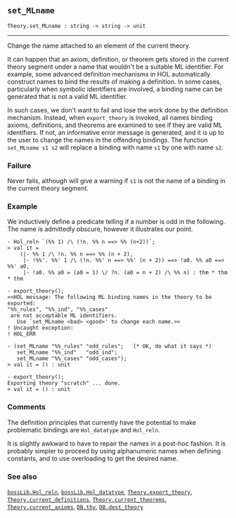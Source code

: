 ## `set_MLname`

``` hol4
Theory.set_MLname : string -> string -> unit
```

------------------------------------------------------------------------

Change the name attached to an element of the current theory.

It can happen that an axiom, definition, or theorem gets stored in the
current theory segment under a name that wouldn't be a suitable ML
identifier. For example, some advanced definition mechanisms in HOL
automatically construct names to bind the results of making a
definition. In some cases, particularly when symbolic identifiers are
involved, a binding name can be generated that is not a valid ML
identifier.

In such cases, we don't want to fail and lose the work done by the
definition mechanism. Instead, when `export_theory` is invoked, all
names binding axioms, definitions, and theorems are examined to see if
they are valid ML identifiers. If not, an informative error message is
generated, and it is up to the user to change the names in the offending
bindings. The function `set_MLname s1 s2` will replace a binding with
name `s1` by one with name `s2`.

### Failure

Never fails, although will give a warning if `s1` is not the name of a
binding in the current theory segment.

### Example

We inductively define a predicate telling if a number is odd in the
following. The name is admittedly obscure, however it illustrates our
point.

``` hol4
- Hol_reln `(%% 1) /\ (!n. %% n ==> %% (n+2))`;
> val it =
    (|- %% 1 /\ !n. %% n ==> %% (n + 2),
     |- !%%'. %%' 1 /\ (!n. %%' n ==> %%' (n + 2)) ==> !a0. %% a0 ==> %%' a0,
     |- !a0. %% a0 = (a0 = 1) \/ ?n. (a0 = n + 2) /\ %% n) : thm * thm * thm

- export_theory();
<<HOL message: The following ML binding names in the theory to be exported:
"%%_rules", "%%_ind", "%%_cases"
 are not acceptable ML identifiers.
   Use `set_MLname <bad> <good>' to change each name.>>
! Uncaught exception:
! HOL_ERR

- (set_MLname "%%_rules" "odd_rules";   (* OK, do what it says *)
   set_MLname "%%_ind"   "odd_ind";
   set_MLname "%%_cases" "odd_cases");
> val it = () : unit

- export_theory();
Exporting theory "scratch" ... done.
> val it = () : unit
```

### Comments

The definition principles that currently have the potential to make
problematic bindings are `Hol_datatype` and `Hol_reln`.

It is slightly awkward to have to repair the names in a post-hoc
fashion. It is probably simpler to proceed by using alphanumeric names
when defining constants, and to use overloading to get the desired name.

### See also

[`bossLib.Hol_reln`](#bossLib.Hol_reln),
[`bossLib.Hol_datatype`](#bossLib.Hol_datatype),
[`Theory.export_theory`](#Theory.export_theory),
[`Theory.current_definitions`](#Theory.current_definitions),
[`Theory.current_theorems`](#Theory.current_theorems),
[`Theory.current_axioms`](#Theory.current_axioms), [`DB.thy`](#DB.thy),
[`DB.dest_theory`](#DB.dest_theory)
